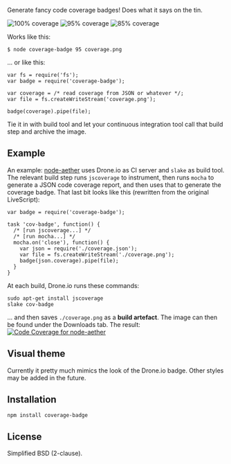 Generate fancy code coverage badges! Does what it says on the tin. 

![100% coverage](https://raw.github.com/PPvG/node-coverage-badge/master/example/100.png) ![95% coverage](https://raw.github.com/PPvG/node-coverage-badge/master/example/95.png) ![85% coverage](https://raw.github.com/PPvG/node-coverage-badge/master/example/85.png)

Works like this:

    $ node coverage-badge 95 coverage.png

... or like this:

    var fs = require('fs');
    var badge = require('coverage-badge');

    var coverage = /* read coverage from JSON or whatever */;
    var file = fs.createWriteStream('coverage.png');

    badge(coverage).pipe(file);

Tie it in with build tool and let your continuous integration tool call that build step and archive the image.

Example
-------

An example: [node-aether](https://github.com/PPvG/node-aether) uses Drone.io as CI server and `slake` as build tool. The relevant build step runs `jscoverage` to instrument, then runs `mocha` to generate a JSON code coverage report, and then uses that to generate the coverage badge. That last bit looks like this (rewritten from the original LiveScript):

    var badge = require('coverage-badge');

    task 'cov-badge', function() {
      /* [run jscoverage...] */
      /* [run mocha...] */
      mocha.on('close'), function() {
        var json = require('./coverage.json');
        var file = fs.createWriteStream('./coverage.png');
        badge(json.coverage).pipe(file);
      }
    }

At each build, Drone.io runs these commands:

    sudo apt-get install jscoverage
    slake cov-badge

... and then saves `./coverage.png` as a **build artefact**. The image can then be found under the Downloads tab. The result:
[![Code Coverage for node-aether](https://drone.io/github.com/PPvG/node-aether/files/coverage.png)](https://github.com/PPvG/node-aether)

Visual theme
------------

Currently it pretty much mimics the look of the Drone.io badge. Other styles may be added in the future.

Installation
------------

    npm install coverage-badge

License
-------

Simplified BSD (2-clause).
